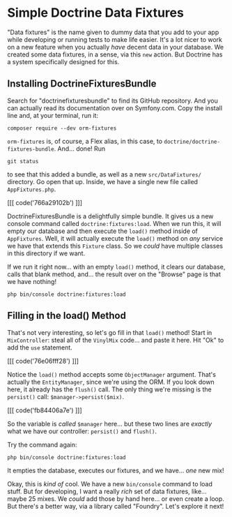 # Simple Doctrine Data Fixtures

"Data fixtures" is the name given to dummy data that you add to your app while
developing or running tests to make life easier. It's a lot nicer to work on a new
feature when you actually *have* decent data in your database. We created some
data fixtures, in a sense, via this `new` action. But Doctrine has a system
specifically designed for this.

## Installing DoctrineFixturesBundle

Search for "doctrinefixturesbundle" to find its GitHub repository. And you can
actually read its documentation over on Symfony.com. Copy the install line and,
at your terminal, run it:

```terminal
composer require --dev orm-fixtures
```

`orm-fixtures` is, of course, a Flex alias, in this case, to
`doctrine/doctrine-fixtures-bundle`. And... done! Run

```terminal
git status
```

to see that this added a bundle, as well as a new `src/DataFixtures/` directory.
Go open that up. Inside, we have a single new file called `AppFixtures.php`.

[[[ code('766a29102b') ]]]

DoctrineFixturesBundle is a delightfully simple bundle. It gives us a new console
command called `doctrine:fixtures:load`. When we run this, it will empty our database
and then execute the `load()` method inside of `AppFixtures`. Well, it will actually
execute the `load()` method on *any* service we have that extends this `Fixture`
class. So we *could* have multiple classes in this directory if we want.

If we run it right now... with an empty `load()` method, it clears
our database, calls that blank method, and... the result over on the "Browse" page
is that we have nothing!

```terminal-silent
php bin/console doctrine:fixtures:load
```

## Filling in the load() Method

That's not very interesting, so let's go fill in that `load()` method! Start in
`MixController`: steal all of the `VinylMix` code... and paste it here. Hit "Ok"
to add the `use` statement.

[[[ code('76e06fff28') ]]]

Notice the `load()` method accepts some `ObjectManager` argument. That's actually
the `EntityManager`, since we're using the ORM. If you look down here, it already
has the `flush()` call. The only thing we're missing is the `persist()` call:
`$manager->persist($mix)`.

[[[ code('fb84406a7e') ]]]

So the variable is *called* `$manager` here... but these two lines are *exactly*
what we have our controller: `persist()` and `flush()`.

Try the command again:

```terminal
php bin/console doctrine:fixtures:load
```

It empties the database, executes our fixtures, and we have... *one* new mix!

Okay, this is *kind of* cool. We have a new `bin/console` command to load stuff.
But for developing, I want a really *rich* set of data fixtures, like... maybe 25
mixes. We *could* add those by hand here... or even create a loop. But there's a
better way, via a library called "Foundry". Let's explore it next!
